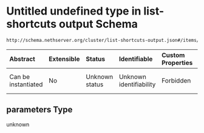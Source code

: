 # Untitled undefined type in list-shortcuts output Schema

```txt
http://schema.nethserver.org/cluster/list-shortcuts-output.json#/items/parameters
```



| Abstract            | Extensible | Status         | Identifiable            | Custom Properties | Additional Properties | Access Restrictions | Defined In                                                                                |
| :------------------ | :--------- | :------------- | :---------------------- | :---------------- | :-------------------- | :------------------ | :---------------------------------------------------------------------------------------- |
| Can be instantiated | No         | Unknown status | Unknown identifiability | Forbidden         | Allowed               | none                | [list-shortcuts-output.json\*](cluster/list-shortcuts-output.json "open original schema") |

## parameters Type

unknown
